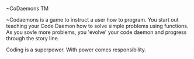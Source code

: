 ~CoDaemons TM

~Codaemons is a game to instruct a user how to program. You start out teaching your Code Daemon how to solve simple problems using functions. As you sovle more problems, you 'evolve' your code daemon and progress through the story line.

Coding is a superpower. With power comes responsibility.
